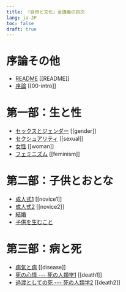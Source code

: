 ```yaml
---
title: 『自然と文化』全講義の目次
lang: ja-JP
toc: false
draft: true
---
```


<!-- Google tag (gtag.js) -->
<script async src="https://www.googletagmanager.com/gtag/js?id=G-F5QJMGG75W"></script>
<script>
  window.dataLayer = window.dataLayer || [];
  function gtag(){dataLayer.push(arguments);}
  gtag('js', new Date());

  gtag('config', 'G-F5QJMGG75W');
</script>

# 序論その他

- [README](README.md) [[README]]
- [序論](00-intro.md) [[00-intro]]

<!--

- [TECHINFO](TECHINFO.md) --- ダウンロードしたい人のために（）

-->

# 第一部：生と性

- [セックスとジェンダー](gender.md) [[gender]]
- [セクシュアリティ](sexual.md) [[sexual]]
- [女性](woman.md) [[woman]]
- [フェミニズム](feminism.md) [[feminism]]

# 第二部：子供とおとな

<!-- - [第二部のイントロ](intro-01.md) -->

- [成人式1](novice1.md) [[novice1]] 
- [成人式2](novice2.md) [[novice2]] 
- [結婚](marriage.md)
- [子供を生むこと](repro.md)

# 第三部：病と死

<!-- - [第三部のイントロ](intro-01.md) -->

- [病気と病](disease.md) [[disease]]
- [死の心情 --- 死の人類学1](death1.md) [[death1]]
- [過渡としての死 --- 死の人類学2](death2.md) [[death2]]

